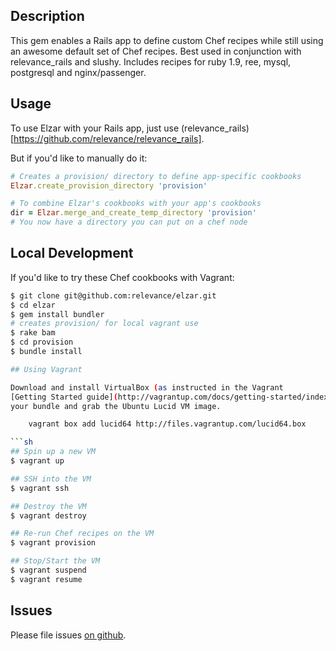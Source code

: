 ## Description
This gem enables a Rails app to define custom Chef recipes while still using an awesome default set
of Chef recipes. Best used in conjunction with relevance\_rails and slushy. Includes recipes for
ruby 1.9, ree, mysql, postgresql and nginx/passenger.

## Usage

To use Elzar with your Rails app, just use (relevance_rails)[https://github.com/relevance/relevance_rails].

But if you'd like to manually do it:

```ruby
# Creates a provision/ directory to define app-specific cookbooks
Elzar.create_provision_directory 'provision'

# To combine Elzar's cookbooks with your app's cookbooks
dir = Elzar.merge_and_create_temp_directory 'provision'
# You now have a directory you can put on a chef node
```

## Local Development

If you'd like to try these Chef cookbooks with Vagrant:

```sh
$ git clone git@github.com:relevance/elzar.git
$ cd elzar
$ gem install bundler
# creates provision/ for local vagrant use
$ rake bam
$ cd provision
$ bundle install

## Using Vagrant

Download and install VirtualBox (as instructed in the Vagrant
[Getting Started guide](http://vagrantup.com/docs/getting-started/index.html)). Then set up
your bundle and grab the Ubuntu Lucid VM image.

    vagrant box add lucid64 http://files.vagrantup.com/lucid64.box

```sh
## Spin up a new VM
$ vagrant up

## SSH into the VM
$ vagrant ssh

## Destroy the VM
$ vagrant destroy

## Re-run Chef recipes on the VM
$ vagrant provision

## Stop/Start the VM
$ vagrant suspend
$ vagrant resume
```

## Issues

Please file issues [on github](https://github.com/relevance/elzar/issues).
